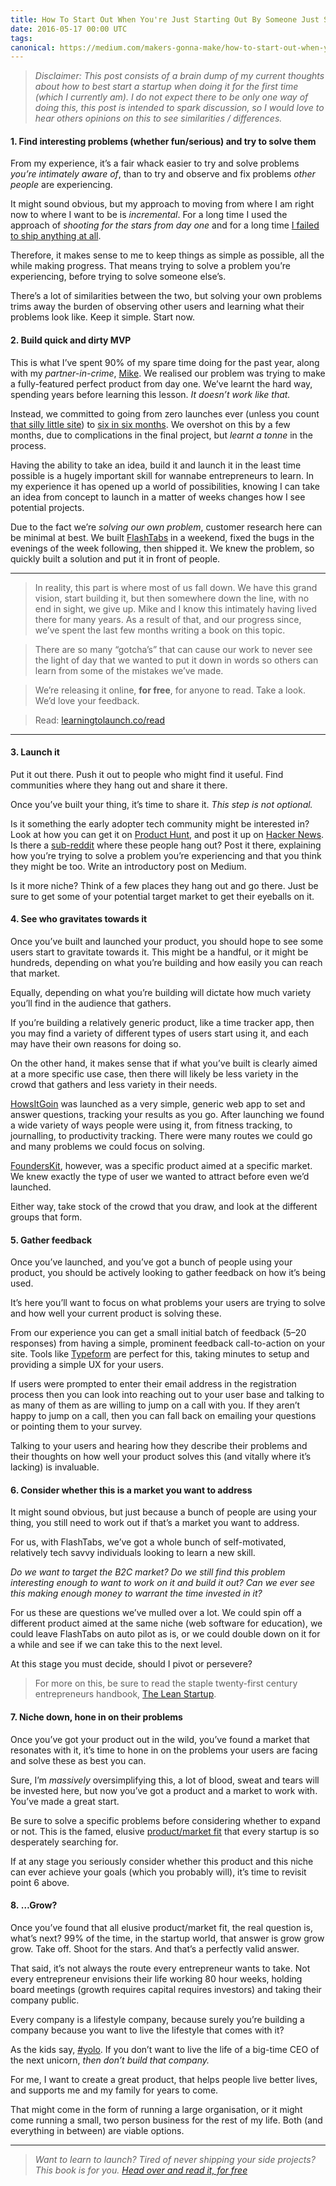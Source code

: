 ```yaml
---
title: How To Start Out When You're Just Starting Out By Someone Just Starting Out
date: 2016-05-17 00:00 UTC
tags:
canonical: https://medium.com/makers-gonna-make/how-to-start-out-when-youre-just-starting-out-by-someone-just-starting-out-35014c26811c#.blfwzn4ns
---
```


> _Disclaimer: This post consists of a brain dump of my current thoughts about how to best start a startup when doing it for the first time (which I currently am). I do not expect there to be only one way of doing this, this post is intended to spark discussion, so I would love to hear others opinions on this to see similarities / differences._

#### 1\. Find interesting problems (whether fun/serious) and try to solve them

From my experience, it’s a fair whack easier to try and solve problems _you’re intimately aware of_, than to try and observe and fix problems _other people_ are experiencing.

It might sound obvious, but my approach to moving from where I am right now to where I want to be is _incremental_. For a long time I used the approach of _shooting for the stars from day one_ and for a long time [I failed to ship anything at all](http://wearecontrast.com/2014/11/introducing-sixbysix/).

Therefore, it makes sense to me to keep things as simple as possible, all the while making progress. That means trying to solve a problem you’re experiencing, before trying to solve someone else’s.

There’s a lot of similarities between the two, but solving your own problems trims away the burden of observing other users and learning what their problems look like. Keep it simple. Start now.

#### 2\. Build quick and dirty MVP

This is what I’ve spent 90% of my spare time doing for the past year, along with my _partner-in-crime_, [Mike](https://medium.com/u/67a4475456c). We realised our problem was trying to make a fully-featured perfect product from day one. We’ve learnt the hard way, spending years before learning this lesson. _It doesn’t work like that._

Instead, we committed to going from zero launches ever (unless you count [that silly little site](http://arethensawatchingme.com/)) to [six in six months](https://www.producthunt.com/@fredrivett/collections/things-i-ve-made). We overshot on this by a few months, due to complications in the final project, but _learnt a tonne_ in the process.

Having the ability to take an idea, build it and launch it in the least time possible is a hugely important skill for wannabe entrepreneurs to learn. In my experience it has opened up a world of possibilities, knowing I can take an idea from concept to launch in a matter of weeks changes how I see potential projects.

Due to the fact we’re _solving our own problem_, customer research here can be minimal at best. We built [FlashTabs](http://flashtabs.co/) in a weekend, fixed the bugs in the evenings of the week following, then shipped it. We knew the problem, so quickly built a solution and put it in front of people.

* * *

> In reality, this part is where most of us fall down. We have this grand vision, start building it, but then somewhere down the line, with no end in sight, we give up. Mike and I know this intimately having lived there for many years. As a result of that, and our progress since, we’ve spent the last few months writing a book on this topic.

> There are so many “gotcha’s” that can cause our work to never see the light of day that we wanted to put it down in words so others can learn from some of the mistakes we’ve made.

> We’re releasing it online, **for free**, for anyone to read. Take a look. We’d love your feedback.

> Read: [learningtolaunch.co/read](https://learningtolaunch.co/read)

* * *

#### 3\. Launch it

Put it out there. Push it out to people who might find it useful. Find communities where they hang out and share it there.

Once you’ve built your thing, it’s time to share it. _This step is not optional._

Is it something the early adopter tech community might be interested in? Look at how you can get it on [Product Hunt](https://www.producthunt.com/), and post it up on [Hacker News](https://news.ycombinator.com/). Is there a [sub-reddit](https://www.reddit.com/reddits/) where these people hang out? Post it there, explaining how you’re trying to solve a problem you’re experiencing and that you think they might be too. Write an introductory post on Medium.

Is it more niche? Think of a few places they hang out and go there. Just be sure to get some of your potential target market to get their eyeballs on it.

#### 4\. See who gravitates towards it

Once you’ve built and launched your product, you should hope to see some users start to gravitate towards it. This might be a handful, or it might be hundreds, depending on what you’re building and how easily you can reach that market.

Equally, depending on what you’re building will dictate how much variety you’ll find in the audience that gathers.

If you’re building a relatively generic product, like a time tracker app, then you may find a variety of different types of users start using it, and each may have their own reasons for doing so.

On the other hand, it makes sense that if what you’ve built is clearly aimed at a more specific use case, then there will likely be less variety in the crowd that gathers and less variety in their needs.

[HowsItGoin](http://howsitgo.in/) was launched as a very simple, generic web app to set and answer questions, tracking your results as you go. After launching we found a wide variety of ways people were using it, from fitness tracking, to journalling, to productivity tracking. There were many routes we could go and many problems we could focus on solving.

[FoundersKit](https://founderskit.co/), however, was a specific product aimed at a specific market. We knew exactly the type of user we wanted to attract before even we’d launched.

Either way, take stock of the crowd that you draw, and look at the different groups that form.

#### 5\. Gather feedback

Once you’ve launched, and you’ve got a bunch of people using your product, you should be actively looking to gather feedback on how it’s being used.

It’s here you’ll want to focus on what problems your users are trying to solve and how well your current product is solving these.

From our experience you can get a small initial batch of feedback (5–20 responses) from having a simple, prominent feedback call-to-action on your site. Tools like [Typeform](https://www.typeform.com/) are perfect for this, taking minutes to setup and providing a simple UX for your users.

If users were prompted to enter their email address in the registration process then you can look into reaching out to your user base and talking to as many of them as are willing to jump on a call with you. If they aren’t happy to jump on a call, then you can fall back on emailing your questions or pointing them to your survey.

Talking to your users and hearing how they describe their problems and their thoughts on how well your product solves this (and vitally where it’s lacking) is invaluable.

#### 6\. Consider whether this is a market you want to address

It might sound obvious, but just because a bunch of people are using your thing, you still need to work out if that’s a market you want to address.

For us, with FlashTabs, we’ve got a whole bunch of self-motivated, relatively tech savvy individuals looking to learn a new skill.

_Do we want to target the B2C market? Do we still find this problem interesting enough to want to work on it and build it out? Can we ever see this making enough money to warrant the time invested in it?_

For us these are questions we’ve mulled over a lot. We could spin off a different product aimed at the same niche (web software for education), we could leave FlashTabs on auto pilot as is, or we could double down on it for a while and see if we can take this to the next level.

At this stage you must decide, should I pivot or persevere?

> For more on this, be sure to read the staple twenty-first century entrepreneurs handbook, [The Lean Startup](http://theleanstartup.com/).

#### 7\. Niche down, hone in on their problems

Once you’ve got your product out in the wild, you’ve found a market that resonates with it, it’s time to hone in on the problems your users are facing and solve these as best you can.

Sure, I’m _massively_ oversimplifying this, a lot of blood, sweat and tears will be invested here, but now you’ve got a product and a market to work with. You’ve made a great start.

Be sure to solve a specific problems before considering whether to expand or not. This is the famed, elusive [product/market fit](http://www.startup-marketing.com/the-startup-pyramid/) that every startup is so desperately searching for.

If at any stage you seriously consider whether this product and this niche can ever achieve your goals (which you probably will), it’s time to revisit point 6 above.

#### 8. …Grow?

Once you’ve found that all elusive product/market fit, the real question is, what’s next? 99% of the time, in the startup world, that answer is grow grow grow. Take off. Shoot for the stars. And that’s a perfectly valid answer.

That said, it’s not always the route every entrepreneur wants to take. Not every entrepreneur envisions their life working 80 hour weeks, holding board meetings (growth requires capital requires investors) and taking their company public.

Every company is a lifestyle company, because surely you’re building a company because you want to live the lifestyle that comes with it?

As the kids say, [#yolo](https://media.giphy.com/media/FuvVKU8Jxq1CE/giphy.gif). If you don’t want to live the life of a big-time CEO of the next unicorn, _then don’t build that company._

For me, I want to create a great product, that helps people live better lives, and supports me and my family for years to come.

That might come in the form of running a large organisation, or it might come running a small, two person business for the rest of my life. Both (and everything in between) are viable options.

* * *

> _Want to learn to launch? Tired of never shipping your side projects? This book is for you. [Head over and read it, for free](https://learningtolaunch.co/read)_
